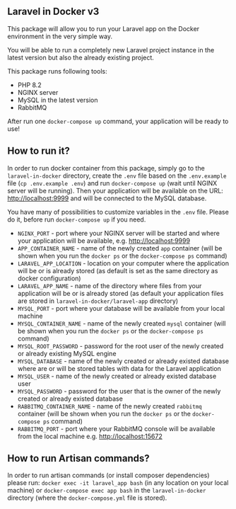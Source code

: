## Laravel in Docker v3

This package will allow you to run your Laravel app on the Docker environment in the very simple way.

You will be able to run a completely new Laravel project instance in the latest version but also the already existing project.

This package runs following tools:

- PHP 8.2
- NGINX server
- MySQL in the latest version
- RabbitMQ

After run one `docker-compose up` command, your application will be ready to use!

## How to run it?
In order to run docker container from this package, simply go to the `laravel-in-docker` directory, 
create the `.env` file based on the `.env.example` file (`cp .env.example .env`) and run `docker-compose up` (wait until NGINX server will be running).
Then your application will be available on the URL: [http://localhost:9999](http://localhost:9999) 
and will be connected to the MySQL database.

You have many of possibilities to customize variables in the `.env` file. Please do it, before run `docker-compose up` if you need.

- `NGINX_PORT` - port where your NGINX server will be started and where your application will be available, e.g. [http://localhost:9999](http://localhost:9999)
- `APP_CONTAINER_NAME` - name of the newly created `app` container 
(will be shown when you run the `docker ps` or the `docker-compose ps` command)
- `LARAVEL_APP_LOCATION` - location on your computer where the application will be or is already stored 
(as default is set as the same directory as docker configuration)
- `LARAVEL_APP_NAME` - name of the directory where files from your application will be or is already stored
(as default your application files are stored in `laravel-in-docker/laravel-app` directory)
- `MYSQL_PORT` - port where your database will be available from your local machine 
- `MYSQL_CONTAINER_NAME` - name of the newly created `mysql` container 
(will be shown when you run the `docker ps` or the `docker-compose ps` command)
- `MYSQL_ROOT_PASSWORD` - password for the root user of the newly created or already existing MySQL engine
- `MYSQL_DATABASE` - name of the newly created or already existed database where are or will be stored tables with data for the Laravel application
- `MYSQL_USER` - name of the newly created or already existed database user
- `MYSQL_PASSWORD` - password for the user that is the owner of the newly created or already existed database
- `RABBITMQ_CONTAINER_NAME` - name of the newly created `rabbitmq` container
(will be shown when you run the `docker ps` or the `docker-compose ps` command)
- `RABBITMQ_PORT` - port where your RabbitMQ console will be available from the local machine e.g. [http://localhost:15672](http://localhost:15672)

## How to run Artisan commands?
In order to run artisan commands (or install composer dependencies) please run: 
`docker exec -it laravel_app bash` (in any location on your local machine) or
`docker-compose exec app bash` in the `laravel-in-docker` directory (where the `docker-compose.yml` file is stored).

